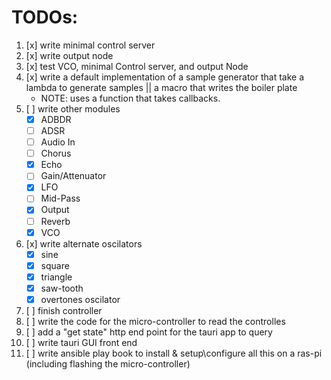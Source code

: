# TODOs:

1. [x] write minimal control server
2. [x] write output node
3. [x] test VCO, minimal Control server, and output Node
4. [x] write a default implementation of a sample generator that take a lambda to generate samples || a macro that writes the boiler plate
    - NOTE: uses a function that takes callbacks.
5. [ ] write other modules
    - [x] ADBDR
    - [ ] ADSR
    - [ ] Audio In
    - [ ] Chorus
    <!-- - [ ] Delay -->
    - [x] Echo
    - [ ] Gain/Attenuator
    - [x] LFO
    - [ ] Mid-Pass
    - [x] Output
    - [ ] Reverb
    - [x] VCO
6. [x] write alternate oscilators
    - [x] sine
    - [x] square
    - [x] triangle
    - [x] saw-tooth
    - [x] overtones oscilator
6. [ ] finish controller
7. [ ] write the code for the micro-controller to read the controlles
8. [ ] add a "get state" http end point for the tauri app to query
9. [ ] write tauri GUI front end
10. [ ] write ansible play book to install & setup\configure all this on a ras-pi (including flashing the micro-controller)
